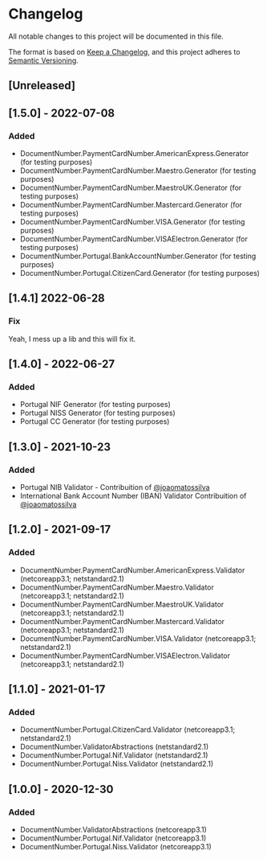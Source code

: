 # Changelog
All notable changes to this project will be documented in this file.

The format is based on [Keep a Changelog](https://keepachangelog.com/en/1.0.0/),
and this project adheres to [Semantic Versioning](https://semver.org/spec/v2.0.0.html).

## [Unreleased]

## [1.5.0] - 2022-07-08
### Added
- DocumentNumber.PaymentCardNumber.AmericanExpress.Generator (for testing purposes)
- DocumentNumber.PaymentCardNumber.Maestro.Generator (for testing purposes)
- DocumentNumber.PaymentCardNumber.MaestroUK.Generator (for testing purposes)
- DocumentNumber.PaymentCardNumber.Mastercard.Generator (for testing purposes)
- DocumentNumber.PaymentCardNumber.VISA.Generator (for testing purposes)
- DocumentNumber.PaymentCardNumber.VISAElectron.Generator (for testing purposes)
- DocumentNumber.Portugal.BankAccountNumber.Generator (for testing purposes)
- DocumentNumber.Portugal.CitizenCard.Generator (for testing purposes)

## [1.4.1] 2022-06-28
### Fix
Yeah, I mess up a lib and this will fix it.

## [1.4.0] - 2022-06-27
### Added
- Portugal NIF Generator (for testing purposes)
- Portugal NISS Generator (for testing purposes)
- Portugal CC Generator (for testing purposes)

## [1.3.0] - 2021-10-23
### Added
- Portugal NIB Validator - Contribuition of [@joaomatossilva](https://github.com/joaomatossilva)
- International Bank Account Number (IBAN) Validator Contribuition of [@joaomatossilva](https://github.com/joaomatossilva)

## [1.2.0] - 2021-09-17
### Added
- DocumentNumber.PaymentCardNumber.AmericanExpress.Validator (netcoreapp3.1; netstandard2.1)
- DocumentNumber.PaymentCardNumber.Maestro.Validator (netcoreapp3.1; netstandard2.1)
- DocumentNumber.PaymentCardNumber.MaestroUK.Validator (netcoreapp3.1; netstandard2.1)
- DocumentNumber.PaymentCardNumber.Mastercard.Validator (netcoreapp3.1; netstandard2.1)
- DocumentNumber.PaymentCardNumber.VISA.Validator (netcoreapp3.1; netstandard2.1)
- DocumentNumber.PaymentCardNumber.VISAElectron.Validator (netcoreapp3.1; netstandard2.1)

## [1.1.0] - 2021-01-17
### Added
- DocumentNumber.Portugal.CitizenCard.Validator (netcoreapp3.1; netstandard2.1)
- DocumentNumber.ValidatorAbstractions (netstandard2.1)
- DocumentNumber.Portugal.Nif.Validator (netstandard2.1)
- DocumentNumber.Portugal.Niss.Validator (netstandard2.1)
## [1.0.0] - 2020-12-30
### Added
- DocumentNumber.ValidatorAbstractions (netcoreapp3.1)
- DocumentNumber.Portugal.Nif.Validator (netcoreapp3.1)
- DocumentNumber.Portugal.Niss.Validator (netcoreapp3.1)
